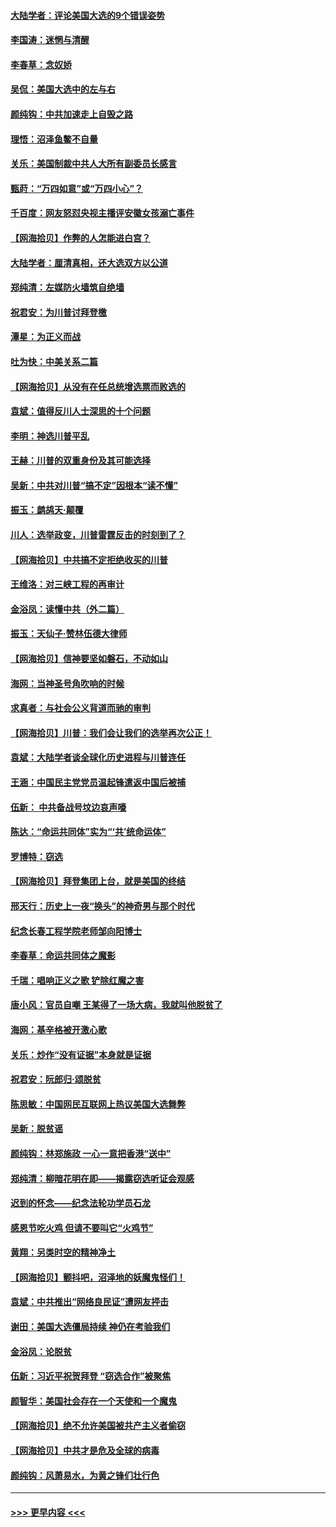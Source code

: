 #### [大陆学者：评论美国大选的9个错误姿势](../pages/nsc993/n12609586.md?t=12101451) 
#### [李国涛：迷惘与清醒](../pages/nsc993/n12607532.md?t=12101451) 
#### [李春草：念奴娇](../pages/nsc993/n12607083.md?t=12101451) 
#### [吴侃：美国大选中的左与右](../pages/nsc993/n12607054.md?t=12101451) 
#### [颜纯钩：中共加速走上自毁之路](../pages/nsc993/n12606473.md?t=12101451) 
#### [理悟：沼泽鱼鳖不自量](../pages/nsc993/n12606454.md?t=12101451) 
#### [关乐：美国制裁中共人大所有副委员长感言](../pages/nsc993/n12606442.md?t=12101451) 
#### [甄莳：“万四如意”或“万四小心”？](../pages/nsc993/n12606091.md?t=12101451) 
#### [千百度：网友怒怼央视主播评安徽女孩溺亡事件](../pages/nsc993/n12605370.md?t=12101451) 
#### [【网海拾贝】作弊的人怎能进白宫？](../pages/nsc993/n12603546.md?t=12101451) 
#### [大陆学者：厘清真相，还大选双方以公道](../pages/nsc993/n12603475.md?t=12101451) 
#### [郑纯清：左媒防火墙筑自绝墙](../pages/nsc993/n12602226.md?t=12101451) 
#### [祝君安：为川普讨拜登檄](../pages/nsc993/n12602199.md?t=12101451) 
#### [潭星：为正义而战](../pages/nsc993/n12600926.md?t=12101451) 
#### [吐为快：中美关系二篇](../pages/nsc993/n12600908.md?t=12101451) 
#### [【网海拾贝】从没有在任总统增选票而败选的](../pages/nsc993/n12600435.md?t=12101451) 
#### [袁斌：值得反川人士深思的十个问题](../pages/nsc993/n12600332.md?t=12101451) 
#### [李明：神选川普平乱](../pages/nsc993/n12599751.md?t=12101451) 
#### [王赫：川普的双重身份及其可能选择](../pages/nsc993/n12599723.md?t=12101451) 
#### [吴新：中共对川普“搞不定”因根本“读不懂”](../pages/nsc993/n12599502.md?t=12101451) 
#### [振玉：鹧鸪天‧颠覆](../pages/nsc993/n12599494.md?t=12101451) 
#### [川人：选举政变，川普雷霆反击的时刻到了？](../pages/nsc993/n12599291.md?t=12101451) 
#### [【网海拾贝】中共搞不定拒绝收买的川普](../pages/nsc993/n12598955.md?t=12101451) 
#### [王维洛：对三峡工程的再审计](../pages/nsc993/n12598436.md?t=12101451) 
#### [金浴凤：读懂中共（外二篇）](../pages/nsc993/n12597943.md?t=12101451) 
#### [振玉：天仙子‧赞林伍德大律师](../pages/nsc993/n12597929.md?t=12101451) 
#### [【网海拾贝】信神要坚如磐石，不动如山](../pages/nsc993/n12597901.md?t=12101451) 
#### [海网：当神圣号角吹响的时候](../pages/nsc993/n12595891.md?t=12101451) 
#### [求真者：与社会公义背道而驰的审判](../pages/nsc993/n12595868.md?t=12101451) 
#### [【网海拾贝】川普：我们会让我们的选举再次公正！](../pages/nsc993/n12594930.md?t=12101451) 
#### [袁斌：大陆学者谈全球化历史进程与川普连任](../pages/nsc993/n12594690.md?t=12101451) 
#### [王涵：中国民主党党员温起锋遣返中国后被捕](../pages/nsc993/n12594540.md?t=12101451) 
#### [伍新： 中共备战号坟边哀声嚎](../pages/nsc993/n12593086.md?t=12101451) 
#### [陈达：“命运共同体”实为“‘共’统命运体”](../pages/nsc993/n12590865.md?t=12101451) 
#### [罗博特：窃选](../pages/nsc993/n12590619.md?t=12101451) 
#### [【网海拾贝】拜登集团上台，就是美国的终结](../pages/nsc993/n12589725.md?t=12101451) 
#### [邢天行：历史上一夜“换头”的神奇男与那个时代](../pages/nsc993/n12589424.md?t=12101451) 
#### [纪念长春工程学院老师邹向阳博士](../pages/nsc993/n12585390.md?t=12101451) 
#### [李春草：命运共同体之魔影](../pages/nsc993/n12585026.md?t=12101451) 
#### [千瑞：唱响正义之歌 铲除红魔之害](../pages/nsc993/n12585002.md?t=12101451) 
#### [唐小风：官员自嘲 王某得了一场大病，我就叫他脱贫了](../pages/nsc993/n12584981.md?t=12101451) 
#### [海网：基辛格被开激心歌](../pages/nsc993/n12584946.md?t=12101451) 
#### [关乐：炒作“没有证据”本身就是证据](../pages/nsc993/n12583146.md?t=12101451) 
#### [祝君安：阮郎归‧颂脱贫](../pages/nsc993/n12583119.md?t=12101451) 
#### [陈思敏：中国网民互联网上热议美国大选舞弊](../pages/nsc993/n12582845.md?t=12101451) 
#### [吴新：脱贫谣](../pages/nsc993/n12580839.md?t=12101451) 
#### [颜纯钩：林郑施政 一心一意把香港“送中”](../pages/nsc993/n12580805.md?t=12101451) 
#### [郑纯清：柳暗花明在即——揭露窃选听证会观感](../pages/nsc993/n12580795.md?t=12101451) 
#### [迟到的怀念——纪念法轮功学员石龙](../pages/nsc993/n12580245.md?t=12101451) 
#### [感恩节吃火鸡  但请不要叫它“火鸡节”](../pages/nsc993/n12580252.md?t=12101451) 
#### [黄翔：另类时空的精神净土](../pages/nsc993/n12578638.md?t=12101451) 
#### [【网海拾贝】颤抖吧，沼泽地的妖魔鬼怪们！](../pages/nsc993/n12578552.md?t=12101451) 
#### [袁斌：中共推出“网络良民证”遭网友抨击](../pages/nsc993/n12578511.md?t=12101451) 
#### [谢田：美国大选僵局持续 神仍在考验我们](../pages/nsc993/n12577432.md?t=12101451) 
#### [金浴凤：论脱贫](../pages/nsc993/n12576386.md?t=12101451) 
#### [伍新：习近平祝贺拜登 “窃选合作”被聚焦](../pages/nsc993/n12576358.md?t=12101451) 
#### [颜智华：美国社会存在一个天使和一个魔鬼](../pages/nsc993/n12574299.md?t=12101451) 
#### [【网海拾贝】绝不允许美国被共产主义者偷窃](../pages/nsc993/n12573396.md?t=12101451) 
#### [【网海拾贝】中共才是危及全球的病毒](../pages/nsc993/n12571204.md?t=12101451) 
#### [颜纯钩：风萧易水，为黄之锋们壮行色](../pages/nsc993/n12571487.md?t=12101451) 

----
#### [ >>> 更早内容 <<< ](../indexes/nsc993-earlier.md)
